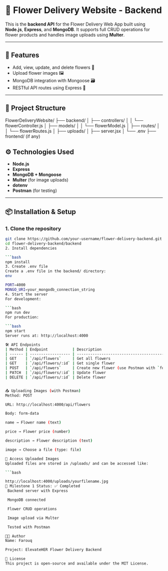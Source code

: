 # 🌸 Flower Delivery Website - Backend

This is the **backend API** for the Flower Delivery Web App built using **Node.js**, **Express**, and **MongoDB**. It supports full CRUD operations for flower products and handles image uploads using **Multer**.

---

## 🚀 Features

- Add, view, update, and delete flowers 💐
- Upload flower images 🖼️
- MongoDB integration with Mongoose 🗃️
- RESTful API routes using Express 🚦

---

## 📁 Project Structure

FlowerDeliveryWebsite/
├── backend/
│ ├── controllers/
│ │ └── flowerController.js
│ ├── models/
│ │ └── flowerModel.js
│ ├── routes/
│ │ └── flowerRoutes.js
│ ├── uploads/
│ ├── server.jsx
│ └── .env
├── frontend/ (if any)


## ⚙️ Technologies Used

- **Node.js**
- **Express**
- **MongoDB + Mongoose**
- **Multer** (for image uploads)
- **dotenv**
- **Postman** (for testing)

---

## 📦 Installation & Setup

### 1. Clone the repository

```bash
git clone https://github.com/your-username/flower-delivery-backend.git
cd flower-delivery-backend/backend
2. Install dependencies

```bash
npm install
3. Create .env file
Create a .env file in the backend/ directory:
env

PORT=4000
MONGO_URI=your_mongodb_connection_string
4. Start the server
For development:

```bash 
npm run dev
For production:

```bash
npm start
Server runs at: http://localhost:4000

🛠️ API Endpoints
| Method | Endpoint           | Description                                      |
| ------ | ------------------ | ------------------------------------------------ |
| GET    | `/api/flowers`     | Get all flowers                                  |
| GET    | `/api/flowers/:id` | Get single flower                                |
| POST   | `/api/flowers`     | Create new flower (use Postman with `form-data`) |
| PATCH  | `/api/flowers/:id` | Update flower                                    |
| DELETE | `/api/flowers/:id` | Delete flower                                    |


📤 Uploading Images (with Postman)
Method: POST

URL: http://localhost:4000/api/flowers

Body: form-data

name → Flower name (text)

price → Flower price (number)

description → Flower description (text)

image → Choose a file (type: file)

📸 Access Uploaded Images
Uploaded files are stored in /uploads/ and can be accessed like:

```bash

http://localhost:4000/uploads/yourfilename.jpg
📌 Milestone 1 Status: ✅ Completed
 Backend server with Express

 MongoDB connected

 Flower CRUD operations

 Image upload via Multer

 Tested with Postman

👩‍💻 Author
Name: Farouq

Project: ElevateHER Flower Delivery Backend

📄 License
This project is open-source and available under the MIT License.